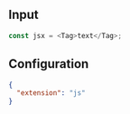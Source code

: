 
## Input
```javascript input
const jsx = <Tag>text</Tag>;
```

## Configuration
```json configuration
{
  "extension": "js"
}
```
